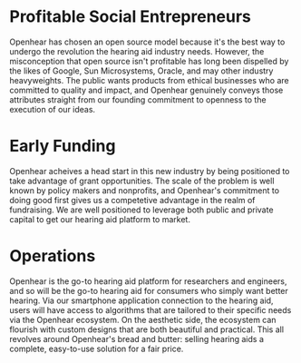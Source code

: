 ---
---
# Profitable Social Entrepreneurs
Openhear has chosen an open source model because it's the best way to undergo the revolution the hearing aid industry needs.  However, the misconception that open source isn't profitable has long been dispelled by the likes of Google, Sun Microsystems, Oracle, and may other industry heavyweights.  The public wants products from ethical businesses who are committed to quality and impact, and Openhear genuinely conveys those attributes straight from our founding commitment to openness to the execution of our ideas.  

# Early Funding
Openhear acheives a head start in this new industry by being positioned to take advantage of grant opportunities.  The scale of the problem is well known by policy makers and nonprofits, and Openhear's commitment to doing good first gives us a competetive advantage in the realm of fundraising.  We are well positioned to leverage both public and private capital to get our hearing aid platform to market.

# Operations
Openhear is the go-to hearing aid platform for researchers and engineers, and so will be the go-to hearing aid for consumers who simply want better hearing.  Via our smartphone application connection to the hearing aid, users will have access to algorithms that are tailored to their specific needs via the Openhear ecosystem.  On the aesthetic side, the ecosystem can flourish with custom designs that are both beautiful and practical.  This all revolves around Openhear's bread and butter:  selling hearing aids a complete, easy-to-use solution for a fair price.

